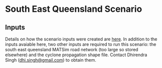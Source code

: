 # South East Queensland Scenario

## Inputs

Details on how the scenario inputs were created are [here](https://github.com/agentsoz/ees-data/blob/qld/qld/south-east-queensland/#readme). 
In addition to the inputs avaiable here, two other inputs are required to run this scenario:  the south east queensland MATSim road network (too large so stored elsewhere) and 
the cyclone propagation shape file. Contact Dhirendra Singh (dhi.singh@gmail.com) to obtain them.
